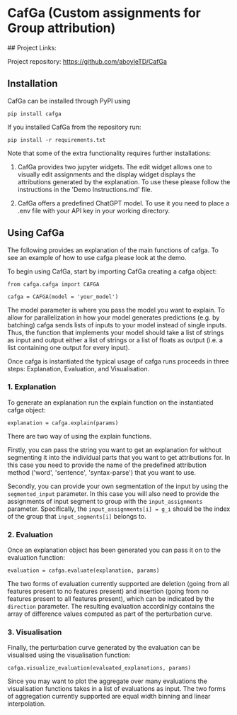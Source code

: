 # CafGa (**C**ustom **a**ssignments **f**or **G**roup **a**ttribution)

## Project Links:

Project repository: https://github.com/aboyleTD/CafGa

## Installation

CafGa can be installed through PyPI using 

```
pip install cafga
```

If you installed CafGa from the repository run:

```
pip install -r requirements.txt
```

Note that some of the extra functionality requires further installations:
<!-- 1. To get the syntax-parse requires downloading spaCy and the en_core_web_trf module. Which can be done with the following commands:
```
pip install spacy
python -m spacy download en_core_web_trf
```
Important Notes: 
1. spaCy may fail to build on python >= 3.13. So in case you into a build failure try downgrading python to 3.12. 

2. en_core_web_trf requires a version of torch that cannot be run on numpy 2. Thus, you may need to run the following command to downgrade numpy:
```
pip install numpy==1.26.4 
```
-->
1. CafGa provides two jupyter widgets. The edit widget allows one to visually edit assignments and the display widget displays the attributions generated by the explanation. To use these please follow the instructions in the 'Demo Instructions.md' file. 

2. CafGa offers a predefined ChatGPT model. To use it you need to place a .env file with your API key in your working directory. 

## Using CafGa

The following provides an explanation of the main functions of cafga. To see an example of how to use cafga please look at the demo. 

To begin using CafGa, start by importing CafGa creating a cafga object:

`from cafga.cafga import CAFGA`

`cafga = CAFGA(model = 'your_model')`

The model parameter is where you pass the model you want to explain. To allow for parallelization in how your model generates predictions (e.g. by batching) cafga sends lists of inputs to your model instead of single inputs. Thus, the function that implements your model should take a list of strings as input and output either a list of strings or a list of floats as output (i.e. a list containing one output for every input). 

Once cafga is instantiated the typical usage of cafga runs proceeds in three steps: Explanation, Evaluation, and Visualisation.

### 1. Explanation

To generate an explanation run the explain function on the instantiated cafga object:

`explanation = cafga.explain(params)`

There are two way of using the explain functions. 

Firstly, you can pass the string you want to get an explanation for without segmenting it into the individual parts that you want to get attributions for. In this case you need to provide the name of the predefined attribution method ('word', 'sentence', 'syntax-parse') that you want to use. 

Secondly, you can provide your own segmentation of the input by using the `segmented_input` parameter. In this case you will also need to provide the assignments of input segment to group with the `input_assignments` parameter. Specifically, the `input_assignments[i] = g_i` should be the index of the group that `input_segments[i]` belongs to. 

### 2. Evaluation

Once an explanation object has been generated you can pass it on to the evaluation function:

`evaluation = cafga.evaluate(explanation, params)`

The two forms of evaluation currently supported are deletion (going from all features present to no features present) and insertion (going from no features present to all features present), which can be indicated by the `direction` parameter. The resulting evaluation accordinlgy contains the array of difference values computed as part of the perturbation curve. 

### 3. Visualisation

Finally, the perturbation curve generated by the evaluation can be visualised using the visualisation function:

`cafga.visualize_evaluation(evaluated_explanations, params)`

Since you may want to plot the aggregate over many evaluations the visualisation functions takes in a list of evaluations as input. The two forms of aggregation currently supported are equal width binning and linear interpolation. 